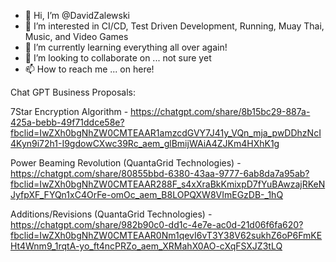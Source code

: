 - 👋 Hi, I’m @DavidZalewski
- 👀 I’m interested in CI/CD, Test Driven Development, Running, Muay Thai, Music, and Video Games
- 🌱 I’m currently learning everything all over again!
- 💞️ I’m looking to collaborate on ... not sure yet
- 📫 How to reach me ... on here!

<!---
DavidZalewski/DavidZalewski is a ✨ special ✨ repository because its `README.md` (this file) appears on your GitHub profile.
You can click the Preview link to take a look at your changes.
--->

Chat GPT Business Proposals:

7Star Encryption Algorithm - https://chatgpt.com/share/8b15bc29-887a-425a-bebb-49f71ddce58e?fbclid=IwZXh0bgNhZW0CMTEAAR1amzcdGVY7J41y_VQn_mja_pwDDhzNcI4Kyn9i72h1-I9gdowCXwc39Rc_aem_glBmijWAiA4ZJKm4HXhK1g

Power Beaming Revolution (QuantaGrid Technologies) - https://chatgpt.com/share/80855bbd-6380-43aa-9777-6ab8da7a95ab?fbclid=IwZXh0bgNhZW0CMTEAAR288F_s4xXraBkKmixpD7fYuBAwzajRKeNJyfpXF_FYQn1xC4OrFe-omOc_aem_B8LOPQXW8VImEGzDB-_1hQ

Additions/Revisions (QuantaGrid Technologies) - https://chatgpt.com/share/982b90c0-dd1c-4e7e-ac0d-21d06f6fa620?fbclid=IwZXh0bgNhZW0CMTEAAR0Nm1qevI6vT3Y38V62sukhZ6oP6FmKEHt4Wnm9_1rqtA-yo_ft4ncPRZo_aem_XRMahX0AO-cXqFSXJZ3tLQ
